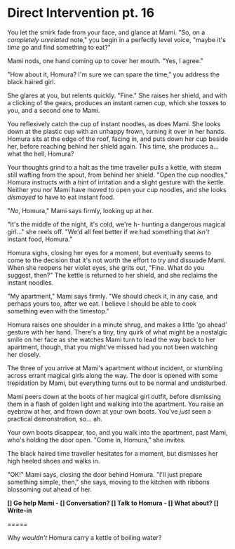# Direct Intervention pt. 16

You let the smirk fade from your face, and glance at Mami. "So, on a *completely unrelated* note," you begin in a perfectly level voice, "maybe it's *time* go and find something to eat?"

Mami nods, one hand coming up to cover her mouth. "Yes, I agree."

"How about it, Homura? I'm sure we can spare the time," you address the black haired girl.

She glares at you, but relents quickly. "Fine." She raises her shield, and with a clicking of the gears, produces an instant ramen cup, which she tosses to you, and a second one to Mami.

You reflexively catch the cup of instant noodles, as does Mami. She looks down at the plastic cup with an unhappy frown, turning it over in her hands. Homura sits at the edge of the roof, facing in, and puts down her cup beside her, before reaching behind her shield again. This time, she produces a... what the hell, Homura?

Your thoughts grind to a halt as the time traveller pulls a kettle, with steam still wafting from the spout, from behind her shield. "Open the cup noodles," Homura instructs with a hint of irritation and a slight gesture with the kettle. Neither you nor Mami have moved to open your cup noodles, and she looks *dismayed* to have to eat instant food.

"*No*, Homura," Mami says firmly, looking up at her.

"It's the middle of the night, it's cold, we're h- hunting a dangerous magical girl..." she reels off. "We'd all feel better if we had something that *isn't* instant food, Homura."

Homura sighs, closing her eyes for a moment, but eventually seems to come to the decision that it's not worth the effort to try and dissuade Mami. When she reopens her violet eyes, she grits out, "Fine. What do you suggest, then?" The kettle is returned to her shield, and she reclaims the instant noodles.

"My apartment," Mami says firmly. "We should check it, in any case, and perhaps yours too, after we eat. I believe I should be able to cook something even with the timestop."

Homura raises one shoulder in a minute shrug, and makes a little 'go ahead' gesture with her hand. There's a tiny, tiny quirk of what might be a nostalgic smile on her face as she watches Mami turn to lead the way back to her apartment, though, that you might've missed had you not been watching her closely.

The three of you arrive at Mami's apartment without incident, or stumbling across errant magical girls along the way. The door is opened with some trepidation by Mami, but everything turns out to be normal and undisturbed.

Mami peers down at the boots of her magical girl outfit, before dismissing them in a flash of golden light and walking into the apartment. You raise an eyebrow at her, and frown down at your own boots. You've *just* seen a practical demonstration, so... ah.

Your own boots disappear, too, and you walk into the apartment, past Mami, who's holding the door open. "Come in, Homura," she invites.

The black haired time traveller hesitates for a moment, but dismisses her high heeled shoes and walks in.

"OK!" Mami says, closing the door behind Homura. "I'll just prepare something simple, then," she says, moving to the kitchen with ribbons blossoming out ahead of her.

**\[] Go help Mami
\- \[] Conversation?
\[] Talk to Homura
\- \[] What about?
\[] Write-in**

\=====​

Why *wouldn't* Homura carry a kettle of boiling water?
